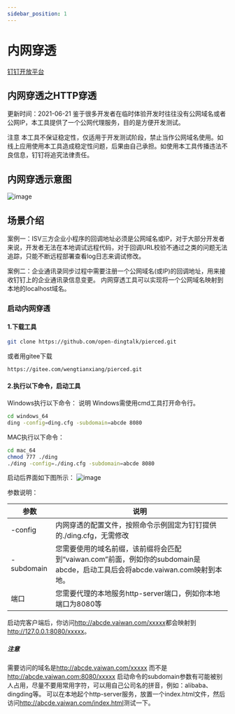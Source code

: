 ```yaml
---
sidebar_position: 1
---
```


# 内网穿透

[钉钉开放平台](https://developers.dingtalk.com/document/resourcedownload/http-intranet-penetration?pnamespace=app)

## 内网穿透之HTTP穿透

更新时间：2021-06-21
鉴于很多开发者在临时体验开发时往往没有公网域名或者公网IP，本工具提供了一个公网代理服务，目的是方便开发测试。

注意 本工具不保证稳定性，仅适用于开发测试阶段，禁止当作公网域名使用。如线上应用使用本工具造成稳定性问题，后果由自己承担。如使用本工具传播违法不良信息，钉钉将追究法律责任。

## 内网穿透示意图

![image](https://static-aliyun-doc.oss-accelerate.aliyuncs.com/assets/img/zh-CN/9904269951/p163821.png)

## 场景介绍

案例一：ISV三方企业小程序的回调地址必须是公网域名或IP，对于大部分开发者来说，开发者无法在本地调试远程代码，对于回调URL校验不通过之类的问题无法追踪，只能不断远程部署查看log日志来调试修改。

案例二：企业通讯录同步过程中需要注册一个公网域名(或IP)的回调地址，用来接收钉钉上的企业通讯录信息变更。
内网穿透工具可以实现将一个公网域名映射到本地的localhost域名。

### 启动内网穿透

#### 1.下载工具

``` bash
git clone https://github.com/open-dingtalk/pierced.git
```

或者用gitee下载

``` bash
https://gitee.com/wengtianxiang/pierced.git
```

#### 2.执行以下命令，启动工具

Windows执行以下命令：
说明 Windows需使用cmd工具打开命令行。

``` bash
cd windows_64
ding -config=ding.cfg -subdomain=abcde 8080
```

MAC执行以下命令：

``` bash
cd mac_64
chmod 777 ./ding
./ding -config=./ding.cfg -subdomain=abcde 8080
```

启动后界面如下图所示：
![image](https://static-aliyun-doc.oss-accelerate.aliyuncs.com/assets/img/zh-CN/9904269951/p163822.png)

参数说明：

参数 | 说明
---|---
-config | 内网穿透的配置文件，按照命令示例固定为钉钉提供的./ding.cfg，无需修改
-subdomain | 您需要使用的域名前缀，该前缀将会匹配到“vaiwan.com”前面，例如你的subdomain是abcde，启动工具后会将abcde.vaiwan.com映射到本地。
端口 | 您需要代理的本地服务http-server端口，例如你本地端口为8080等

启动完客户端后，你访问<http://abcde.vaiwan.com/xxxxx>都会映射到 <http://127.0.0.1:8080/xxxxx>。

##### 注意

需要访问的域名是<http://abcde.vaiwan.com/xxxxx> 而不是<http://abcde.vaiwan.com:8080/xxxxx>
启动命令的subdomain参数有可能被别人占用，尽量不要用常用字符，可以用自己公司名的拼音，例如：alibaba、dingding等。
可以在本地起个http-server服务，放置一个index.html文件，然后访问<http://abcde.vaiwan.com/index.html>测试一下。
